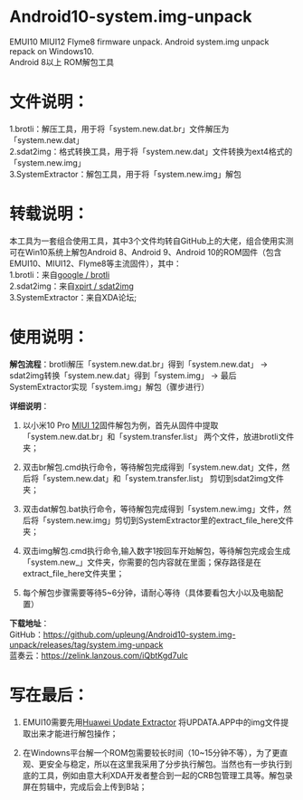 # Android10-system.img-unpack  
EMUI10  MIUI12 Flyme8 firmware unpack. Android system.img unpack repack on Windows10.  
Android 8以上 ROM解包工具

# 文件说明：  
1.brotli：解压工具，用于将「system.new.dat.br」文件解压为「system.new.dat」  
2.sdat2img：格式转换工具，用于将「system.new.dat」文件转换为ext4格式的「system.new.img」  
3.SystemExtractor：解包工具，用于将「system.new.img」解包   

# 转载说明：  
本工具为一套组合使用工具，其中3个文件均转自GitHub上的大佬，组合使用实测可在Win10系统上解包Android 8、Android 9、Android 10的ROM固件（包含EMUI10、MIUI12、Flyme8等主流固件），其中：  
1.brotli：来自[google / brotli](https://github.com/google/brotli)  
2.sdat2img：来自[xpirt / sdat2img](https://github.com/xpirt/sdat2img)  
3.SystemExtractor：来自XDA论坛;

# 使用说明：  
**解包流程**：brotli解压「system.new.dat.br」得到「system.new.dat」 → sdat2img转换「system.new.dat」得到「system.img」 → 最后SystemExtractor实现「system.img」解包（骤步进行）    

**详细说明**：  
  
1. 以小米10 Pro [MIUI 12](https://www.miui.com/download-365.html)固件解包为例，首先从固件中提取「system.new.dat.br」和「system.transfer.list」 两个文件，放进brotli文件夹；      
  
2. 双击br解包.cmd执行命令，等待解包完成得到「system.new.dat」文件，然后将「system.new.dat」和「system.transfer.list」 剪切到sdat2img文件夹；  
  
3. 双击dat解包.bat执行命令，等待解包完成得到「system.new.img」文件，然后将「system.new.img」剪切到SystemExtractor里的extract_file_here文件夹；  
  
4. 双击img解包.cmd执行命令,输入数字1按回车开始解包，等待解包完成会生成「system.new_」文件夹，你需要的包内容就在里面；保存路径是在extract_file_here文件夹里；  
  
5. 每个解包步骤需要等待5~6分钟，请耐心等待（具体要看包大小以及电脑配置）  
  

**下载地址**：   
 GitHub：https://github.com/upleung/Android10-system.img-unpack/releases/tag/system.img-unpack    
 蓝奏云：https://zelink.lanzous.com/iQbtKgd7ulc

# 写在最后：    
1. EMUI10需要先用[Huawei Update Extractor](https://club.huawei.com/thread-15265009-1-1.html) 将UPDATA.APP中的img文件提取出来才能进行解包操作；  
  
2. 在Windowns平台解一个ROM包需要较长时间（10~15分钟不等），为了更直观、更安全与稳定，所以在这里我采用了分步执行解包。当然也有一步执行到底的工具，例如由意大利XDA开发者整合到一起的CRB包管理工具等。解包录屏在剪辑中，完成后会上传到B站；  
